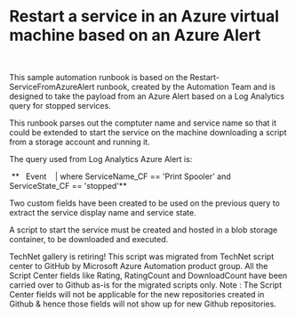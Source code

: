 ﻿Restart a service in an Azure virtual machine based on an Azure Alert
=====================================================================

            
 

This sample automation runbook is based on the Restart-ServiceFromAzureAlert runbook, created by the Automation Team and is designed to take the payload from an Azure Alert based on a Log Analytics query for stopped services.


This runbook parses out the comptuter name and service name so that it could be extended to start the service on the machine downloading a script from a storage account and running it.


The query used from Log Analytics Azure Alert is: 

 **   Event    | where ServiceName_CF == 'Print Spooler' and ServiceState_CF == 'stopped'**


Two custom fields have been created to be used on the previous query to extract the service display name and service state.


A script to start the service must be created and hosted in a blob storage container, to be downloaded and executed.


        
    
TechNet gallery is retiring! This script was migrated from TechNet script center to GitHub by Microsoft Azure Automation product group. All the Script Center fields like Rating, RatingCount and DownloadCount have been carried over to Github as-is for the migrated scripts only. Note : The Script Center fields will not be applicable for the new repositories created in Github & hence those fields will not show up for new Github repositories.
